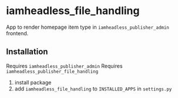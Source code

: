 # iamheadless_file_handling

App to render homepage item type in `iamheadless_publisher_admin` frontend.

## Installation

Requires `iamheadless_publisher_admin`
Requires `iamheadless_publisher_file_handling`

1. install package
2. add `iamheadless_file_handling` to `INSTALLED_APPS` in `settings.py`
